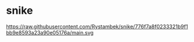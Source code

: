 # snike
https://raw.githubusercontent.com/Rystambek/snike/776f7a8f0233321b9f1bb9e8593a23a90e05176a/main.svg
